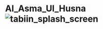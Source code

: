 # Al_Asma_Ul_Husna![tabiin_splash_screen](https://user-images.githubusercontent.com/59168899/218377903-d9cc5d85-fc20-425d-8e13-481c56c74793.jpg)

